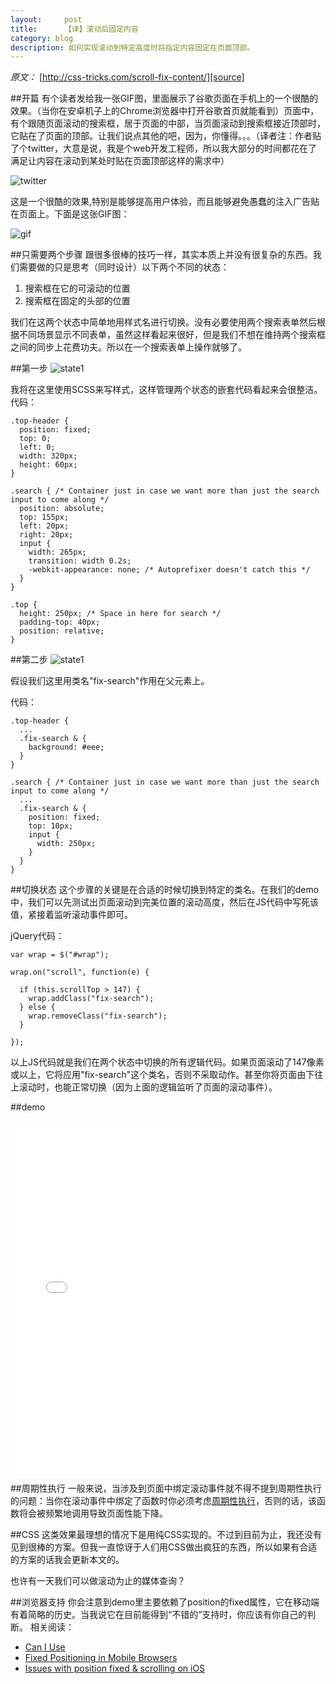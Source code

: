 ```yaml
---
layout:     post
title:      【译】滚动后固定内容
category: blog
description: 如何实现滚动到特定高度时将指定内容固定在页面顶部。
---
```




*原文：* [http://css-tricks.com/scroll-fix-content/][source]

##开篇
有个读者发给我一张GIF图，里面展示了谷歌页面在手机上的一个很酷的效果。（当你在安卓机子上的Chrome浏览器中打开谷歌首页就能看到）页面中，有个跟随页面滚动的搜索框，居于页面的中部，当页面滚动到搜索框接近顶部时，它贴在了页面的顶部。让我们说点其他的吧，因为，你懂得。。。（译者注：作者贴了个twitter，大意是说，我是个web开发工程师，所以我大部分的时间都花在了满足让内容在滚动到某处时贴在页面顶部这样的需求中）

![twitter](/images/scrollFix/twitter.jpg)

这是一个很酷的效果,特别是能够提高用户体验，而且能够避免愚蠢的注入广告贴在页面上。下面是这张GIF图：

![gif](/images/scrollFix/google-version-of-scroll-fixed.gif)

##只需要两个步骤
跟很多很棒的技巧一样，其实本质上并没有很复杂的东西。我们需要做的只是思考（同时设计）以下两个不同的状态：

1. 搜索框在它的可滚动的位置
2. 搜索框在固定的头部的位置


我们在这两个状态中简单地用样式名进行切换。没有必要使用两个搜索表单然后根据不同场景显示不同表单，虽然这样看起来很好，但是我们不想在维持两个搜索框之间的同步上花费功夫。所以在一个搜索表单上操作就够了。

##第一步
![state1](/images/scrollFix/state-1.png)

我将在这里使用SCSS来写样式，这样管理两个状态的嵌套代码看起来会很整洁。
代码：

	.top-header {
	  position: fixed;
	  top: 0;
	  left: 0;
	  width: 320px;
	  height: 60px;
	}
	
	.search { /* Container just in case we want more than just the search input to come along */
	  position: absolute;
	  top: 155px;
	  left: 20px;
	  right: 20px;
	  input {
	    width: 265px;
	    transition: width 0.2s;
	    -webkit-appearance: none; /* Autoprefixer doesn't catch this */
	  }
	}
	
	.top {
	  height: 250px; /* Space in here for search */
	  padding-top: 40px;
	  position: relative;
	}


##第二步
![state1](/images/scrollFix/state-2.png)

假设我们这里用类名"fix-search"作用在父元素上。

代码：

	.top-header {
	  ...
	  .fix-search & {
	    background: #eee;
	  }
	}
	
	.search { /* Container just in case we want more than just the search input to come along */
	  ...
	  .fix-search & {
	    position: fixed;
	    top: 10px;
	    input {
	      width: 250px;
	    }
	  }
	}


##切换状态
这个步骤的关键是在合适的时候切换到特定的类名。在我们的demo中，我们可以先测试出页面滚动到完美位置的滚动高度，然后在JS代码中写死该值，紧接着监听滚动事件即可。

jQuery代码：

	var wrap = $("#wrap");

	wrap.on("scroll", function(e) {
	    
	  if (this.scrollTop > 147) {
	    wrap.addClass("fix-search");
	  } else {
	    wrap.removeClass("fix-search");
	  }
	  
	});

以上JS代码就是我们在两个状态中切换的所有逻辑代码。如果页面滚动了147像素或以上，它将应用"fix-search"这个类名，否则不采取动作。甚至你将页面由下往上滚动时，也能正常切换（因为上面的逻辑监听了页面的滚动事件）。


##demo
<div class="codepen-resizeable ui-resizable"><iframe id="cp_embed_AdaKr" src="//codepen.io/chriscoyier/embed/AdaKr?height=563&amp;theme-id=1&amp;slug-hash=AdaKr&amp;default-tab=result&amp;user=chriscoyier" scrolling="no" frameborder="0" height="563" allowtransparency="true" allowfullscreen="true" class="cp_embed_iframe" style="width: 100%; overflow: hidden;"></iframe><div class="cover"></div><div class="ui-resizable-handle ui-resizable-e" style="z-index: 90;"></div><div class="ui-resizable-handle ui-resizable-s" style="z-index: 90;"></div><div class="ui-resizable-handle ui-resizable-se ui-icon ui-icon-gripsmall-diagonal-se" style="z-index: 90;"></div></div>



##周期性执行
一般来说，当涉及到页面中绑定滚动事件就不得不提到周期性执行的问题：当你在滚动事件中绑定了函数时你必须考虑[周期性执行](http://davidwalsh.name/javascript-debounce-function)，否则的话，该函数将会被频繁地调用导致页面性能下降。

##CSS
这类效果最理想的情况下是用纯CSS实现的。不过到目前为止，我还没有见到很棒的方案。但我一直惊讶于人们用CSS做出疯狂的东西，所以如果有合适的方案的话我会更新本文的。

也许有一天我们可以做滚动为止的媒体查询？


##浏览器支持
你会注意到demo里主要依赖了position的fixed属性，它在移动端有着简略的历史。当我说它在目前能得到“不错的”支持时，你应该有你自己的判断。
相关阅读：

* [Can I Use](http://caniuse.com/#feat=css-fixed)
* [Fixed Positioning in Mobile Browsers](http://bradfrostweb.com/blog/mobile/fixed-position/)
* [Issues with position fixed & scrolling on iOS](http://remysharp.com/2012/05/24/issues-with-position-fixed-scrolling-on-ios)


[source]: http://css-tricks.com/scroll-fix-content/